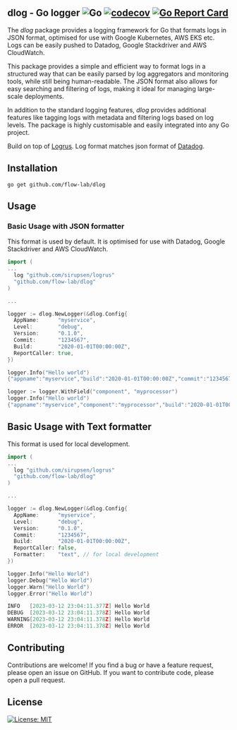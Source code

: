 ## dlog - Go logger ![Go](https://github.com/flow-lab/dlog/workflows/Go/badge.svg) [![codecov](https://codecov.io/gh/flow-lab/dlog/branch/master/graph/badge.svg)](https://codecov.io/gh/flow-lab/dlog) [![Go Report Card](https://goreportcard.com/badge/github.com/flow-lab/dlog)](https://goreportcard.com/report/github.com/flow-lab/dlog)

The _dlog_ package provides a logging framework for Go that formats logs in JSON format, optimised for use with Google
Kubernetes, AWS EKS etc. Logs can be easily pushed to Datadog, Google Stackdriver and AWS CloudWatch.

This package provides a simple and efficient way to format logs in a structured way that can be easily parsed by log
aggregators and monitoring tools, while still being human-readable. The JSON format also allows for easy searching and
filtering of logs, making it ideal for managing large-scale deployments.

In addition to the standard logging features, _dlog_ provides additional features like tagging logs with metadata and
filtering logs based on log levels. The package is highly customisable and easily integrated into any Go project.

Build on top of [Logrus](https://github.com/sirupsen/logrus). Log format matches json
format of [Datadog](https://docs.datadoghq.com/logs/).

## Installation

```shell
go get github.com/flow-lab/dlog
```

## Usage

### Basic Usage with JSON formatter

This format is used by default. It is optimised for use with Datadog, Google Stackdriver and AWS CloudWatch.

```go
import (
...
  log "github.com/sirupsen/logrus"
  "github.com/flow-lab/dlog"
)

...

logger := dlog.NewLogger(&dlog.Config{
  AppName:      "myservice",
  Level:        "debug",
  Version:      "0.1.0",
  Commit:       "1234567",
  Build:        "2020-01-01T00:00:00Z",
  ReportCaller: true,
})

logger.Info("Hello world")
{"appname":"myservice","build":"2020-01-01T00:00:00Z","commit":"1234567","file":"/Users/test/dlog/main_test.go:82","func":"github.com/flow-lab/dlog.TestContextLogger.func2","level":"info","message":"Hello World","timestamp":"2023-01-09T16:17:36+01:00","version":"0.1.0"}

logger := logger.WithField("component", "myprocessor")
logger.Info("Hello world")
{"appname":"myservice","component":"myprocessor","build":"2020-01-01T00:00:00Z","commit":"1234567","file":"/Users/test/dlog/main_test.go:82","func":"github.com/flow-lab/dlog.TestContextLogger.func2","level":"info","message":"Hello World","timestamp":"2023-01-09T16:17:36+01:00","version":"0.1.0"}
```


## Basic Usage with Text formatter

This format is used for local development.

```go
import (
...
  log "github.com/sirupsen/logrus"
  "github.com/flow-lab/dlog"
)

...

logger := dlog.NewLogger(&dlog.Config{
  AppName:      "myservice",
  Level:        "debug",
  Version:      "0.1.0",
  Commit:       "1234567",
  Build:        "2020-01-01T00:00:00Z",
  ReportCaller: false,
  Formatter:    "text", // for local development
})

logger.Info("Hello World")
logger.Debug("Hello World")
logger.Warn("Hello World")
logger.Error("Hello World")

INFO   [2023-03-12 23:04:11.377Z] Hello World
DEBUG  [2023-03-12 23:04:11.378Z] Hello World
WARNING[2023-03-12 23:04:11.378Z] Hello World
ERROR  [2023-03-12 23:04:11.378Z] Hello World
```

## Contributing

Contributions are welcome! If you find a bug or have a feature request, please open an issue on GitHub. If you want to
contribute code, please open a pull request.

License
-------
[![License: MIT](https://img.shields.io/badge/License-mit-brightgreen.svg)](https://opensource.org/licenses/MIT)
